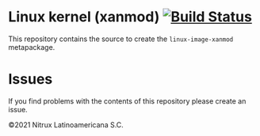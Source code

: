 # Linux kernel (xanmod) [![Build Status](https://travis-ci.org/Nitrux/linux-image.svg?branch=xanmod)](https://travis-ci.org/Nitrux/linux-image)

This repository contains the source to create the `linux-image-xanmod` metapackage.

# Issues
If you find problems with the contents of this repository please create an issue.

©2021 Nitrux Latinoamericana S.C.
